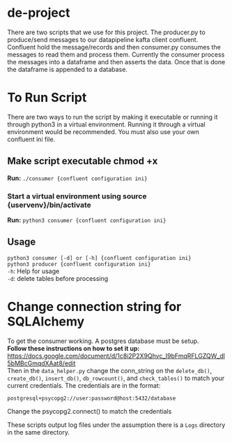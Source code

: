 # de-project
There are two scripts that we use for this project. The producer.py to produce/send messages to our datapipeline kafta client confluent. Confluent hold the message/records and then consumer.py consumes the messages to read them and process them. Currently the consumer process the messages into a dataframe and then asserts the data. Once that is done the dataframe is appended to a database.

# To Run Script
There are two ways to run the script by making it executable or running it through python3 in a virtual environment. Running it through a virtual environment would be recommended. You must also use your own confluent ini file.

## Make script executable chmod +x
**Run:** ```./consumer {confluent configuration ini}```

### Start a virtual environment using source {uservenv}/bin/activate
**Run:** ```python3 consumer {confluent configuration ini}```

## Usage
```python3 consumer [-d] or [-h] {confluent configuration ini}```\
```python3 producer {confluent configuration ini}```\
```-h```: Help for usage \
```-d```: delete tables before processing

# Change connection string for SQLAlchemy
To get the consumer working. A postgres database must be setup.\
**Follow these instructions on how to set it up:** https://docs.google.com/document/d/1c8i2P2X9Qhvc_I9bFmqRFLGZQW_dl5bMBcGmqdXAat8/edit \
Then in the ```data_helper.py``` change the conn_string on the ```delete_db()```, ```create_db()```, ```insert_db()```, ```db_rowcount()```, and ```check_tables()``` to match your current credentials. The credentials are in the format: 

```postgresql+psycopg2://user:password@host:5432/database```

Change the psycopg2.connect() to match the credentials

These scripts output log files under the assumption there is a ```Logs``` directory in the same directory.
